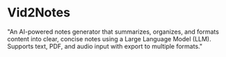 # Vid2Notes
"An AI-powered notes generator that summarizes, organizes, and formats content into clear, concise notes using a Large Language Model (LLM). Supports text, PDF, and audio input with export to multiple formats."

